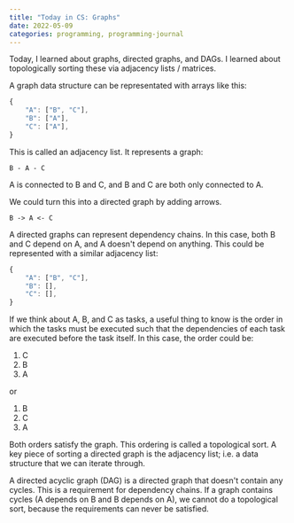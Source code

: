 ```yaml
---
title: "Today in CS: Graphs"
date: 2022-05-09
categories: programming, programming-journal
---
```


Today, I learned about graphs, directed graphs, and DAGs. I learned
about topologically sorting these via adjacency lists / matrices.

A graph data structure can be representated with arrays like this:

```js
{
    "A": ["B", "C"],
    "B": ["A"],
    "C": ["A"],
}
```

This is called an adjacency list. It represents a graph:

```shell
B - A - C
```

A is connected to B and C, and B and C are both only connected to A.

We could turn this into a directed graph by adding arrows.

```shell
B -> A <- C
```

A directed graphs can represent dependency chains. In this case, both B and C depend
on A, and A doesn't depend on anything. This could be represented with a similar
adjacency list:

```js
{
    "A": ["B", "C"],
    "B": [],
    "C": [],
}
```

If we think about A, B, and C as tasks, a useful thing to know is the order
in which the tasks must be executed such that the dependencies of each task
are executed before the task itself. In this case, the order could be:

1. C
1. B
1. A

or

1. B
1. C
1. A

Both orders satisfy the graph. This ordering is called a topological sort.
A key piece of sorting a directed graph is the adjacency list; i.e. a data
structure that we can iterate through.

A directed acyclic graph (DAG) is a directed graph that doesn't contain
any cycles. This is a requirement for dependency chains. If a graph
contains cycles (A depends on B and B depends on A), we cannot do a topological
sort, because the requirements can never be satisfied.
